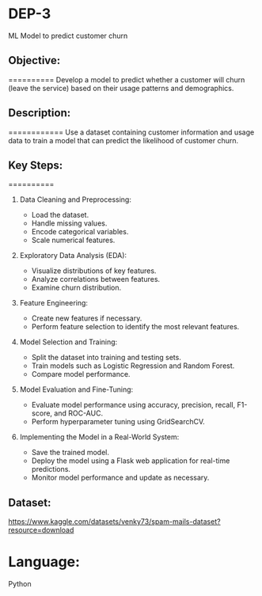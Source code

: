 # DEP-3
ML Model to predict customer churn
## Objective:
==========
Develop a model to predict whether a customer will churn (leave the service) based on their usage patterns and demographics.

## Description:
============
Use a dataset containing customer information and usage data to train a model that can predict the likelihood of customer churn.

## Key Steps:
==========
1. Data Cleaning and Preprocessing:
   - Load the dataset.
   - Handle missing values.
   - Encode categorical variables.
   - Scale numerical features.

2. Exploratory Data Analysis (EDA):
   - Visualize distributions of key features.
   - Analyze correlations between features.
   - Examine churn distribution.

3. Feature Engineering:
   - Create new features if necessary.
   - Perform feature selection to identify the most relevant features.

4. Model Selection and Training:
   - Split the dataset into training and testing sets.
   - Train models such as Logistic Regression and Random Forest.
   - Compare model performance.

5. Model Evaluation and Fine-Tuning:
   - Evaluate model performance using accuracy, precision, recall, F1-score, and ROC-AUC.
   - Perform hyperparameter tuning using GridSearchCV.

6. Implementing the Model in a Real-World System:
   - Save the trained model.
   - Deploy the model using a Flask web application for real-time predictions.
   - Monitor model performance and update as necessary.

## Dataset:
https://www.kaggle.com/datasets/venky73/spam-mails-dataset?resource=download

## 
Language:
=========
Python
